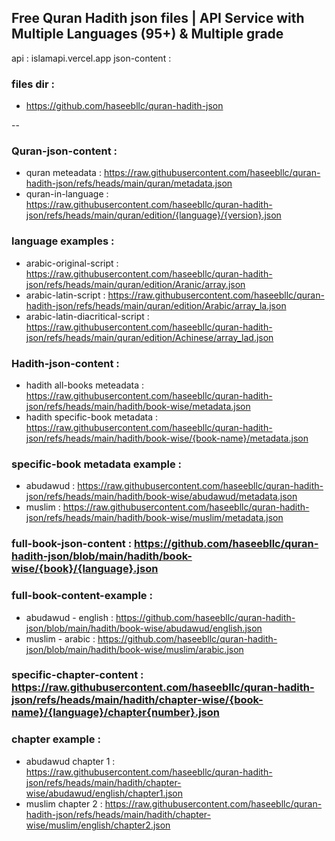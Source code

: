 ## Free Quran Hadith json files | API Service with Multiple Languages (95+) & Multiple grade

api : islamapi.vercel.app
json-content : 

### files dir : 
- https://github.com/haseebllc/quran-hadith-json

--
### Quran-json-content : 
- quran meteadata : https://raw.githubusercontent.com/haseebllc/quran-hadith-json/refs/heads/main/quran/metadata.json
- quran-in-language : https://raw.githubusercontent.com/haseebllc/quran-hadith-json/refs/heads/main/quran/edition/{language}/{version}.json
### language examples :
- arabic-original-script : https://raw.githubusercontent.com/haseebllc/quran-hadith-json/refs/heads/main/quran/edition/Aranic/array.json
- arabic-latin-script : https://raw.githubusercontent.com/haseebllc/quran-hadith-json/refs/heads/main/quran/edition/Arabic/array_la.json
- arabic-latin-diacritical-script : https://raw.githubusercontent.com/haseebllc/quran-hadith-json/refs/heads/main/quran/edition/Achinese/array_lad.json

### Hadith-json-content :
- hadith all-books meteadata : https://raw.githubusercontent.com/haseebllc/quran-hadith-json/refs/heads/main/hadith/book-wise/metadata.json
- hadith specific-book metadata : https://raw.githubusercontent.com/haseebllc/quran-hadith-json/refs/heads/main/hadith/book-wise/{book-name}/metadata.json
### specific-book metadata example :
- abudawud : https://raw.githubusercontent.com/haseebllc/quran-hadith-json/refs/heads/main/hadith/book-wise/abudawud/metadata.json
- muslim : https://raw.githubusercontent.com/haseebllc/quran-hadith-json/refs/heads/main/hadith/book-wise/muslim/metadata.json
### full-book-json-content : https://github.com/haseebllc/quran-hadith-json/blob/main/hadith/book-wise/{book}/{language}.json
### full-book-content-example :
- abudawud - english : https://github.com/haseebllc/quran-hadith-json/blob/main/hadith/book-wise/abudawud/english.json
- muslim - arabic : https://github.com/haseebllc/quran-hadith-json/blob/main/hadith/book-wise/muslim/arabic.json
### specific-chapter-content : https://raw.githubusercontent.com/haseebllc/quran-hadith-json/refs/heads/main/hadith/chapter-wise/{book-name}/{language}/chapter{number}.json
### chapter example :
- abudawud chapter 1 : https://raw.githubusercontent.com/haseebllc/quran-hadith-json/refs/heads/main/hadith/chapter-wise/abudawud/english/chapter1.json
- muslim chapter 2 : https://raw.githubusercontent.com/haseebllc/quran-hadith-json/refs/heads/main/hadith/chapter-wise/muslim/english/chapter2.json






